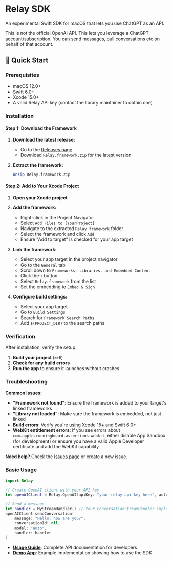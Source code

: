 # Relay SDK

An experimental Swift SDK for macOS that lets you use ChatGPT as an API.

This is not the official OpenAI API. This lets you leverage a ChatGPT account/subscription. You can send messages, pull conversations etc on behalf of that account.

## 🚀 Quick Start

### Prerequisites

- macOS 12.0+
- Swift 6.0+
- Xcode 15.0+
- A valid Relay API key (contact the library maintainer to obtain one)

### Installation

#### Step 1: Download the Framework

1. **Download the latest release:**

   - Go to the [Releases page](https://github.com/gandalf-network/relay-macos-sdk-xcframework/releases)
   - Download `Relay.framework.zip` for the latest version

2. **Extract the framework:**

   ```bash
   unzip Relay.framework.zip
   ```

#### Step 2: Add to Your Xcode Project

1. **Open your Xcode project**

2. **Add the framework:**

   - Right-click in the Project Navigator
   - Select `Add Files to [YourProject]`
   - Navigate to the extracted `Relay.framework` folder
   - Select the framework and click `Add`
   - Ensure "Add to target" is checked for your app target

3. **Link the framework:**

   - Select your app target in the project navigator
   - Go to the `General` tab
   - Scroll down to `Frameworks, Libraries, and Embedded Content`
   - Click the `+` button
   - Select `Relay.framework` from the list
   - Set the embedding to `Embed & Sign`

4. **Configure build settings:**

   - Select your app target
   - Go to `Build Settings`
   - Search for `Framework Search Paths`
   - Add `$(PROJECT_DIR)` to the search paths

### Verification

After installation, verify the setup:

1. **Build your project** (`⌘+B`)
2. **Check for any build errors**
3. **Run the app** to ensure it launches without crashes

### Troubleshooting

**Common Issues:**

- **"Framework not found"**: Ensure the framework is added to your target's linked frameworks
- **"Library not loaded"**: Make sure the framework is embedded, not just linked
- **Build errors**: Verify you're using Xcode 15+ and Swift 6.0+
- **WebKit entitlement errors**: If you see errors about `com.apple.runningboard.assertions.webkit`, either disable App Sandbox (for development) or ensure you have a valid Apple Developer certificate and add the WebKit capability

**Need help?** Check the [Issues page](https://github.com/your-org/relay-macos-sdk/issues) or create a new issue.

### Basic Usage

```swift
import Relay

// Create OpenAI client with your API key
let openAIClient = Relay.OpenAI(apiKey: "your-relay-api-key-here", autoInitialize: true)

// Send a message
let handler = MyStreamHandler() // Your ConversationStreamHandler implementation
openAIClient.sendConversation(
    message: "Hello, how are you?",
    conversationId: nil,
    model: "auto",
    handler: handler
)
```

- **[Usage Guide](usage.md)**: Complete API documentation for developers
- **[Demo App](https://github.com/sa-ma/relay-chat-app)**: Example implementation showing how to use the SDK
